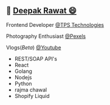 ## :link: [Deepak Rawat :smile: ](https://deepakr28.com/)

Frontend Developer [@TPS Technologies](https://tpstech.in)

Photography Enthusiast [@Pexels](https://pexels.com/@deepakrawat)

Vlogs(_Beta_) [@Youtube](https://youtube.com/@deepakr28)


  * REST/SOAP API's
  * React
  * Golang
  * Nodejs
  * Python
  * rajma chawal
  * Shopify Liquid
  
  
